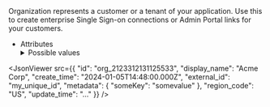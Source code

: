 <IntersectingHeader id="tag/Organization" title="Organization" />

<div className="row section">
    <div className="col col--6">
Organization represents a customer or a tenant of your application. Use this to create enterprise Single Sign-on connections or Admin Portal links for your customers.
    </div>
    <div className="col col--6">
        <Endpoints
          tag="Organization"
          excludeEndpoints={[
            { method: "get", label: "/api/v1/organizations:search" },
          ]}
        />
    </div>

</div>

<IntersectingHeader id="tag/Organization/object" title="The Organization Object" subheading="true" classList="ApiCategoryList"/>

<div className="row section">
    <div className="col col--6">
<ul className="ApiReference-Parameters">
      <li className="ApiReference-Parameter header">Attributes</li>
      <Parameter
        attrKey="id"
        type="string"
        description="Unique ID of the organization"
      />
      <Parameter
        attrKey="display_name"
        type="string"
        description="Display Name of the Organization"
      />
      <Parameter
        attrKey="external_id"
        type="string"
        description="Unique ID of this organization according to your system. You can store your unique ID for this organization in Scalekit's system and later use this to fetch Organization and Connection details. This is helpful if you don't want to persist Scalekit's Unique Identifiers in your database"
      />
      <Parameter
        attrKey="metadata"
        type="map"
        description="Set of key-value pairs that you can attach to the Organization object. This can be useful for storing additional information about the Organization in a structured format."
      ></Parameter>
      <Parameter
        attrKey="region_code"
        type="enum"
        description="Region in which this organization data is stored in. By default, the environment's `region_code` is used to store this organization's data">
        <details>
        <summary>Possible values</summary>
            <Parameter attrKey="US" />
            <Parameter attrKey="EU" />
        </details>
      </Parameter>
      <Parameter
        attrKey="create_time"
        type="string"
        description="Timestamp at which this organization record was created in ISO 8601 format"
      />
      <Parameter
        attrKey="update_time"
        type="string"
        description="Timestamp at which this organization record was last updated in ISO 8601 format"
      />
    </ul>
    </div>
    <div className="col col--6">
    <div className="scalar-card-sticky">
        <CodeWithHeader title="Organization Object">

<JsonViewer src={{
  "id": "org_2123312131125533",
  "display_name": "Acme Corp",
  "create_time": "2024-01-05T14:48:00.000Z",
  "external_id": "my_unique_id",
  "metadata": {
    "someKey": "somevalue"
  },
  "region_code": "US",
  "update_time": "…"
}} />

</CodeWithHeader>
</div>
    </div>
</div>
<APIEndpoint tag="Organization" method="get" endpoint="/api/v1/organizations" />
<APIEndpoint tag="Organization" method="post" endpoint="/api/v1/organizations" />
<APIEndpoint tag="Organization" method="get" endpoint="/api/v1/organizations/{id}" />
<APIEndpoint tag="Organization" method="patch" endpoint="/api/v1/organizations/{id}" />
<APIEndpoint tag="Organization" method="delete" endpoint="/api/v1/organizations/{id}" />
